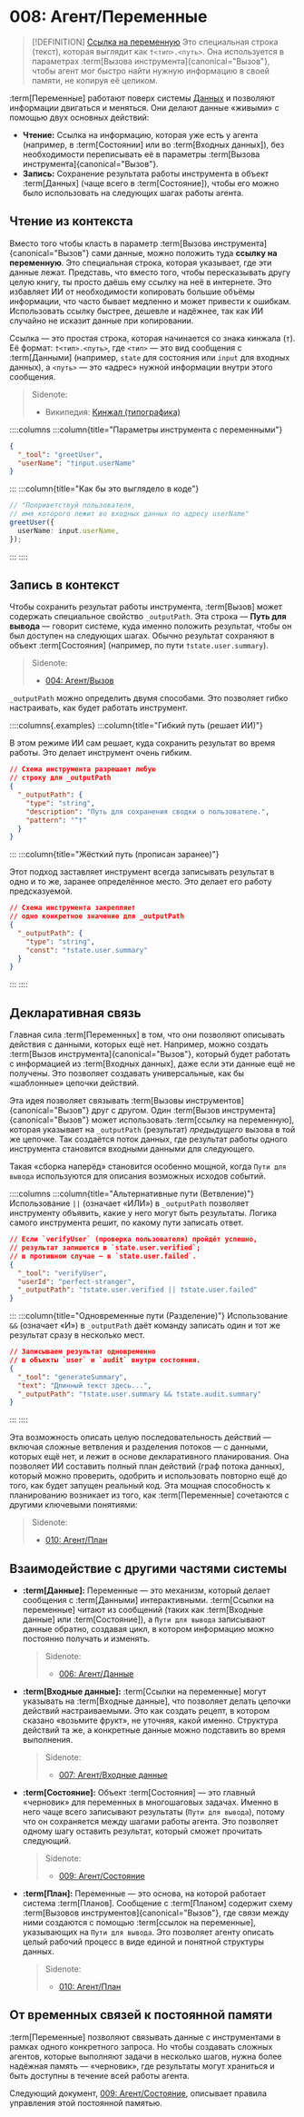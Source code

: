 # 008: Агент/Переменные

> [!DEFINITION] [Ссылка на переменную](./000_glossary.md)
> Это специальная строка (текст), которая выглядит как `†<тип>.<путь>`. Она используется в параметрах :term[Вызова инструмента]{canonical="Вызов"}, чтобы агент мог быстро найти нужную информацию в своей памяти, не копируя её целиком.

:term[Переменные] работают поверх системы [Данных](./006_agent_data.md) и позволяют информации двигаться и меняться. Они делают данные «живыми» с помощью двух основных действий:

- **Чтение:** Ссылка на информацию, которая уже есть у агента (например, в :term[Состоянии] или во :term[Входных данных]), без необходимости переписывать её в параметры :term[Вызова инструмента]{canonical="Вызов"}.
- **Запись:** Сохранение результата работы инструмента в объект :term[Данных] (чаще всего в :term[Состояние]), чтобы его можно было использовать на следующих шагах работы агента.

## Чтение из контекста

Вместо того чтобы класть в параметр :term[Вызова инструмента]{canonical="Вызов"} сами данные, можно положить туда **ссылку на переменную**. Это специальная строка, которая указывает, где эти данные лежат. Представь, что вместо того, чтобы пересказывать другу целую книгу, ты просто даёшь ему ссылку на неё в интернете. Это избавляет ИИ от необходимости копировать большие объёмы информации, что часто бывает медленно и может привести к ошибкам. Использовать ссылку быстрее, дешевле и надёжнее, так как ИИ случайно не исказит данные при копировании.

Ссылка — это простая строка, которая начинается со знака кинжала (`†`). Её формат: `†<тип>.<путь>`, где `<тип>` — это вид сообщения с :term[Данными] (например, `state` для состояния или `input` для входных данных), а `<путь>` — это «адрес» нужной информации внутри этого сообщения.

> Sidenote:
> - Википедия: [Кинжал (типографика)](https://ru.wikipedia.org/wiki/Кинжал_(типографика))

::::columns
:::column{title="Параметры инструмента с переменными"}

```json
{
  "_tool": "greetUser",
  "userName": "†input.userName"
}
```

:::
:::column{title="Как бы это выглядело в коде"}

```typescript
// "Поприветствуй пользователя,
// имя которого лежит во входных данных по адресу userName"
greetUser({
  userName: input.userName,
});
```

:::
::::

## Запись в контекст

Чтобы сохранить результат работы инструмента, :term[Вызов] может содержать специальное свойство `_outputPath`. Эта строка — **Путь для вывода** — говорит системе, куда именно положить результат, чтобы он был доступен на следующих шагах. Обычно результат сохраняют в объект :term[Состояния] (например, по пути `†state.user.summary`).

> Sidenote:
> - [004: Агент/Вызов](./004_agent_call.md)

`_outputPath` можно определить двумя способами. Это позволяет гибко настраивать, как будет работать инструмент.

::::columns{.examples}
:::column{title="Гибкий путь (решает ИИ)"}

В этом режиме ИИ сам решает, куда сохранить результат во время работы. Это делает инструмент очень гибким.

```json
// Схема инструмента разрешает любую
// строку для _outputPath
{
  "_outputPath": {
    "type": "string",
    "description": "Путь для сохранения сводки о пользователе.",
    "pattern": "^†"
  }
}
```

:::
:::column{title="Жёсткий путь (прописан заранее)"}

Этот подход заставляет инструмент всегда записывать результат в одно и то же, заранее определённое место. Это делает его работу предсказуемой.

```json
// Схема инструмента закрепляет
// одно конкретное значение для _outputPath
{
  "_outputPath": {
    "type": "string",
    "const": "†state.user.summary"
  }
}
```

:::
::::

## Декларативная связь

Главная сила :term[Переменных] в том, что они позволяют описывать действия с данными, которых ещё нет. Например, можно создать :term[Вызов инструмента]{canonical="Вызов"}, который будет работать с информацией из :term[Входных данных], даже если эти данные ещё не получены. Это позволяет создавать универсальные, как бы «шаблонные» цепочки действий.

Эта идея позволяет связывать :term[Вызовы инструментов]{canonical="Вызов"} друг с другом. Один :term[Вызов инструмента]{canonical="Вызов"} может использовать :term[ссылку на переменную], которая указывает на `_outputPath` (результат) *предыдущего* вызова в той же цепочке. Так создаётся поток данных, где результат работы одного инструмента становится входными данными для следующего.

Такая «сборка наперёд» становится особенно мощной, когда `Пути для вывода` используются для описания возможных исходов событий.

::::columns
:::column{title="Альтернативные пути (Ветвление)"}
Использование `||` (означает «ИЛИ») в `_outputPath` позволяет инструменту объявить, какие у него могут быть результаты. Логика самого инструмента решит, по какому пути записать ответ.

```json
// Если `verifyUser` (проверка пользователя) пройдёт успешно,
// результат запишется в `state.user.verified`;
// в противном случае — в `state.user.failed`.
{
  "_tool": "verifyUser",
  "userId": "perfect-stranger",
  "_outputPath": "†state.user.verified || †state.user.failed"
}
```

:::
:::column{title="Одновременные пути (Разделение)"}
Использование `&&` (означает «И») в `_outputPath` даёт команду записать один и тот же результат сразу в несколько мест.

```json
// Записываем результат одновременно
// в объекты `user` и `audit` внутри состояния.
{
  "_tool": "generateSummary",
  "text": "Длинный текст здесь...",
  "_outputPath": "†state.user.summary && †state.audit.summary"
}
```

:::
::::

Эта возможность описать целую последовательность действий — включая сложные ветвления и разделения потоков — с данными, которых ещё нет, и лежит в основе декларативного планирования. Она позволяет ИИ составить полный план действий (граф потока данных), который можно проверить, одобрить и использовать повторно ещё до того, как будет запущен реальный код. Эта мощная способность к планированию возникает из того, как :term[Переменные] сочетаются с другими ключевыми понятиями:

> Sidenote:
> - [010: Агент/План](./010_agent_plan.md)

## Взаимодействие с другими частями системы

- **:term[Данные]:** Переменные — это механизм, который делает сообщения с :term[Данными] интерактивными. :term[Ссылки на переменные] читают из сообщений (таких как :term[Входные данные] или :term[Состояние]), а `Пути для вывода` записывают данные обратно, создавая цикл, в котором информацию можно постоянно получать и изменять.

  > Sidenote:
  > - [006: Агент/Данные](./006_agent_data.md)

- **:term[Входные данные]:** :term[Ссылки на переменные] могут указывать на :term[Входные данные], что позволяет делать цепочки действий настраиваемыми. Это как создать рецепт, в котором сказано «возьмите фрукт», не уточняя, какой именно. Структура действий та же, а конкретные данные можно подставить во время выполнения.

  > Sidenote:
  > - [007: Агент/Входные данные](./007_agent_input.md)

- **:term[Состояние]:** Объект :term[Состояния] — это главный «черновик» для переменных в многошаговых задачах. Именно в него чаще всего записывают результаты (`Пути для вывода`), потому что он сохраняется между шагами работы агента. Это позволяет одному шагу оставить результат, который сможет прочитать следующий.

  > Sidenote:
  > - [009: Агент/Состояние](./009_agent_state.md)

- **:term[План]:** Переменные — это основа, на которой работает система :term[Планов]. Сообщение с :term[Планом] содержит схему :term[Вызовов инструментов]{canonical="Вызов"}, где связи между ними создаются с помощью :term[ссылок на переменные], указывающих на `Пути для вывода`. Это позволяет агенту описать целый рабочий процесс в виде единой и понятной структуры данных.

  > Sidenote:
  > - [010: Агент/План](./010_agent_plan.md)

## От временных связей к постоянной памяти

:term[Переменные] позволяют связывать данные с инструментами в рамках одного конкретного запроса. Но чтобы создавать сложных агентов, которые выполняют задачи в несколько шагов, нужна более надёжная память — «черновик», где результаты могут храниться и быть доступны в течение всей работы агента.

Следующий документ, [009: Агент/Состояние](./009_agent_state.md), описывает правила управления этой постоянной памятью.